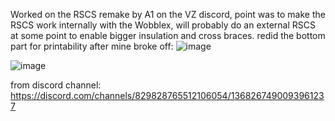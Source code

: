 Worked on the RSCS remake by A1 on the VZ discord, point was to make the RSCS work internally with the Wobblex, 
will probably do an external RSCS at some point to enable bigger insulation and cross braces.
redid the bottom part for printability after mine broke off:
![image](https://github.com/user-attachments/assets/f86626ab-3852-4cfb-82b2-4d7a4b229f75)

![image](https://github.com/user-attachments/assets/94e21db2-3ece-49b2-be34-b685ceb2674f)

from discord channel:
https://discord.com/channels/829828765512106054/1368267490093961237
